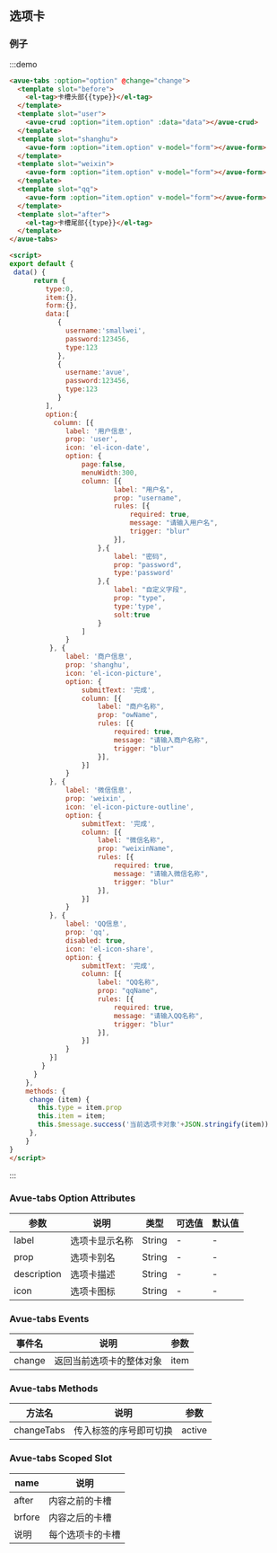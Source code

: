 <script>
export default {
 data() {
      return {
         type:0,
         item:{},
         form:{},
         data:[
            {
              username:'smallwei',
              password:123456,
              type:123
            },
            {
              username:'avue',
              password:123456,
              type:123
            }
         ],
         option:{
           column: [{
              label: '用户信息',
              prop: 'user',
              icon: 'el-icon-date',
              option: {
                  page:false,
                  menuWidth:300,
                  column: [{
                          label: "用户名",
                          prop: "username",
                          rules: [{
                              required: true,
                              message: "请输入用户名",
                              trigger: "blur"
                          }],
                      },{
                          label: "密码",
                          prop: "password",
                          type:'password'
                      },{
                          label: "自定义字段",
                          prop: "type",
                          type:'type',
                          solt:true
                      }
                  ]
              }
          }, {
              label: '商户信息',
              prop: 'shanghu',
              icon: 'el-icon-picture',
              option: {
                  submitText: '完成',
                  column: [{
                      label: "商户名称",
                      prop: "owName",
                      rules: [{
                          required: true,
                          message: "请输入商户名称",
                          trigger: "blur"
                      }],
                  }]
              }
          }, {
              label: '测试',
              prop: 'weixin',
              icon: 'el-icon-picture-outline',
              option: {
                  submitText: '完成',
                  column: [{
                      label: "微信名称",
                      prop: "weixinName",
                      rules: [{
                          required: true,
                          message: "请输入微信名称",
                          trigger: "blur"
                      }],
                  }]
              }
          }, {
              label: 'QQ信息',
              prop: 'qq',
              disabled: true,
              icon: 'el-icon-share',
              option: {
                  submitText: '完成',
                  column: [{
                      label: "QQ名称",
                      prop: "qqName",
                      rules: [{
                          required: true,
                          message: "请输入QQ名称",
                          trigger: "blur"
                      }],
                  }]
              }
          }]
        }
      }
    },  
    methods: {
     change (item) {
       this.type = item.prop
       this.item = item;
       this.$message.success('测试'+JSON.stringify(item))
     },
    }
}
</script>

<style>

</style>

## 选项卡

### 例子

:::demo

```html
<avue-tabs :option="option" @change="change">
  <template slot="before">
    <el-tag>卡槽头部{{type}}</el-tag>
  </template>
  <template slot="user">
    <avue-crud :option="item.option" :data="data"></avue-crud>
  </template>
  <template slot="shanghu">
    <avue-form :option="item.option" v-model="form"></avue-form>
  </template>
  <template slot="weixin">
    <avue-form :option="item.option" v-model="form"></avue-form>
  </template>
  <template slot="qq">
    <avue-form :option="item.option" v-model="form"></avue-form>
  </template>
  <template slot="after">
    <el-tag>卡槽尾部{{type}}</el-tag>
  </template>
</avue-tabs>

<script>
export default {
 data() {
      return {
         type:0,
         item:{},
         form:{},
         data:[
            {
              username:'smallwei',
              password:123456,
              type:123
            },
            {
              username:'avue',
              password:123456,
              type:123
            }
         ],
         option:{
           column: [{
              label: '用户信息',
              prop: 'user',
              icon: 'el-icon-date',
              option: {
                  page:false,
                  menuWidth:300,
                  column: [{
                          label: "用户名",
                          prop: "username",
                          rules: [{
                              required: true,
                              message: "请输入用户名",
                              trigger: "blur"
                          }],
                      },{
                          label: "密码",
                          prop: "password",
                          type:'password'
                      },{
                          label: "自定义字段",
                          prop: "type",
                          type:'type',
                          solt:true
                      }
                  ]
              }
          }, {
              label: '商户信息',
              prop: 'shanghu',
              icon: 'el-icon-picture',
              option: {
                  submitText: '完成',
                  column: [{
                      label: "商户名称",
                      prop: "owName",
                      rules: [{
                          required: true,
                          message: "请输入商户名称",
                          trigger: "blur"
                      }],
                  }]
              }
          }, {
              label: '微信信息',
              prop: 'weixin',
              icon: 'el-icon-picture-outline',
              option: {
                  submitText: '完成',
                  column: [{
                      label: "微信名称",
                      prop: "weixinName",
                      rules: [{
                          required: true,
                          message: "请输入微信名称",
                          trigger: "blur"
                      }],
                  }]
              }
          }, {
              label: 'QQ信息',
              prop: 'qq',
              disabled: true,
              icon: 'el-icon-share',
              option: {
                  submitText: '完成',
                  column: [{
                      label: "QQ名称",
                      prop: "qqName",
                      rules: [{
                          required: true,
                          message: "请输入QQ名称",
                          trigger: "blur"
                      }],
                  }]
              }
          }]
        }
      }
    },  
    methods: {
     change (item) {
       this.type = item.prop
       this.item = item;
       this.$message.success('当前选项卡对象'+JSON.stringify(item))
     },
    }
}
</script>
```

:::

### Avue-tabs Option Attributes

| 参数        | 说明                                                            | 类型   | 可选值      | 默认值 |
| ----------- | --------------------------------------------------------------- | ------ | ----------- | ------ |
| label       | 选项卡显示名称                                                  | String | -           | -      |
| prop        | 选项卡别名                                                      | String | -           | -      |
| description | 选项卡描述                                                      | String | -           | -      |
| icon        | 选项卡图标                                                      | String | -           | -      |

### Avue-tabs Events

| 事件名 | 说明                          | 参数 |
| ------ | ----------------------------- | ---- |
| change | 返回当前选项卡的整体对象      | item |


### Avue-tabs Methods

| 方法名 | 说明	 | 参数 |
| ------ | ----------------- |----------- |
|changeTabs|传入标签的序号即可切换|active|

### Avue-tabs Scoped Slot

| name   | 说明                          |
| ------ | ----------------------------- |
| after  | 内容之前的卡槽                |
| brfore | 内容之后的卡槽                |
| 说明   | 每个选项卡的卡槽               |
